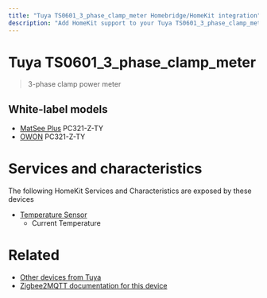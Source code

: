 ```yaml
---
title: "Tuya TS0601_3_phase_clamp_meter Homebridge/HomeKit integration"
description: "Add HomeKit support to your Tuya TS0601_3_phase_clamp_meter, using Homebridge, Zigbee2MQTT and homebridge-z2m."
---
```

<!---
This file has been GENERATED using src/docgen/docgen.ts
DO NOT EDIT THIS FILE MANUALLY!
-->
# Tuya TS0601_3_phase_clamp_meter
> 3-phase clamp power meter


## White-label models
* [MatSee Plus](../index.md#matsee_plus) PC321-Z-TY
* [OWON](../index.md#owon) PC321-Z-TY

# Services and characteristics
The following HomeKit Services and Characteristics are exposed by
these devices

* [Temperature Sensor](../../sensors.md)
  * Current Temperature


# Related
* [Other devices from Tuya](../index.md#tuya)
* [Zigbee2MQTT documentation for this device](https://www.zigbee2mqtt.io/devices/TS0601_3_phase_clamp_meter.html)
